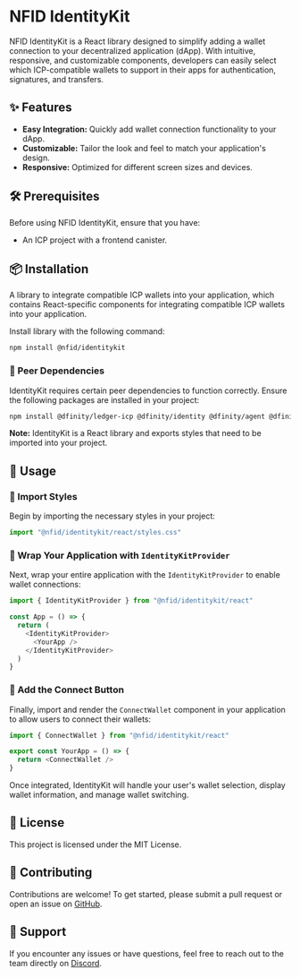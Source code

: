 # NFID IdentityKit

NFID IdentityKit is a React library designed to simplify adding a wallet connection to your
decentralized application (dApp). With intuitive, responsive, and customizable components,
developers can easily select which ICP-compatible wallets to support in their apps for
authentication, signatures, and transfers.

## ✨ Features

- **Easy Integration:** Quickly add wallet connection functionality to your dApp.
- **Customizable:** Tailor the look and feel to match your application's design.
- **Responsive:** Optimized for different screen sizes and devices.

## 🛠 Prerequisites

Before using NFID IdentityKit, ensure that you have:

- An ICP project with a frontend canister.

## 📦 Installation

A library to integrate compatible ICP wallets into your application, which contains React-specific
components for integrating compatible ICP wallets into your application.

Install library with the following command:

```sh npm2yarn
npm install @nfid/identitykit
```

### 🔗 Peer Dependencies

IdentityKit requires certain peer dependencies to function correctly. Ensure the following packages
are installed in your project:

```sh npm2yarn
npm install @dfinity/ledger-icp @dfinity/identity @dfinity/agent @dfinity/candid @dfinity/principal @dfinity/utils @dfinity/auth-client
```

**Note:** IdentityKit is a React library and exports styles that need to be imported into your
project.

## 🚀 Usage

### 🎨 Import Styles

Begin by importing the necessary styles in your project:

```javascript
import "@nfid/identitykit/react/styles.css"
```

### 🧩 Wrap Your Application with `IdentityKitProvider`

Next, wrap your entire application with the `IdentityKitProvider` to enable wallet connections:

```javascript
import { IdentityKitProvider } from "@nfid/identitykit/react"

const App = () => {
  return (
    <IdentityKitProvider>
      <YourApp />
    </IdentityKitProvider>
  )
}
```

### 🔗 Add the Connect Button

Finally, import and render the `ConnectWallet` component in your application to allow users to
connect their wallets:

```javascript
import { ConnectWallet } from "@nfid/identitykit/react"

export const YourApp = () => {
  return <ConnectWallet />
}
```

Once integrated, IdentityKit will handle your user's wallet selection, display wallet information,
and manage wallet switching.

## 📄 License

This project is licensed under the MIT License.

## 🤝 Contributing

Contributions are welcome! To get started, please submit a pull request or open an issue on
[GitHub](https://github.com/internet-identity-labs/identitykit).

## 💬 Support

If you encounter any issues or have questions, feel free to reach out to the team directly on
[Discord](https://discord.gg/bJK5HE6KDn).
